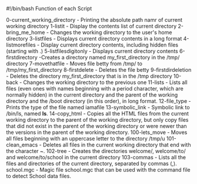 #!/bin/bash
Function of each Script

0-current_working_directory - Printing the absolute path namr of current working directory
1-listit - Display the contents list of current directory 
2-bring_me_home - Changes the working directory to the user's home directory
3-listfiles - Displays current directory contents in a long format
4-listmorefiles - Display current directory contents, including hidden files (starting with .)
5-listfilesdigitonly - Displays current directory contents
6-firstdirectory -Creates a directory named my_first_directory in the /tmp/ directory
7-movethatfile - Moves file betty from /tmp/ to /tmp/my_first_directory
8-firstdelete - Deletes the file betty
9-firstdirdeletion - Deletes the directory my_first_directory that is in the /tmp directory
10-back - Changes the working directory to the previous one
11-lists - Lists all files (even ones with names beginning with a period character, which are normally hidden) in the current directory and the parent of the working directory and the /boot directory (in this order), in long format.
12-file_type - Prints the type of the file named iamafile
13-symbolic_link - Symbolic link to /bin/ls, named __ls__.
14-copy_html - Copies all the HTML files from the current working directory to the parent of the working directory, but only copy files that did not exist in the parent of the working directory or were newer than the versions in the parent of the working directory.
100-lets_move - Moves all files beginning with an uppercase letter to the directory /tmp/u
101-clean_emacs - Deletes all files in the current working directory that end with the character ~.
102-tree - Creates the directories welcome/, welcome/to/ and welcome/to/school in the current directory
103-commas - Lists all the files and directories of the current directory, separated by commas (,).
school.mgc - Magic file school.mgc that can be used with the command file to detect School data files. 
